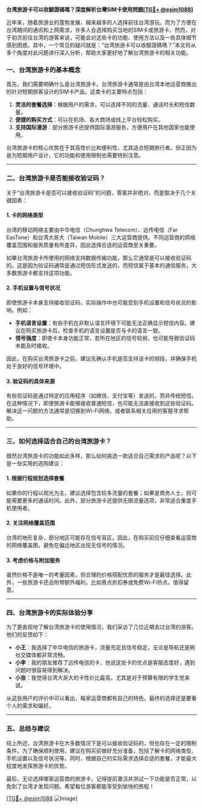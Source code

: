 **台湾旅游卡可以收驗證碼嗎？深度解析台灣SIM卡使用問題[[TG💪+ @esim1088](https://t.me/s/esim1088)]**

近年来，随着旅游业的蓬勃发展，越来越多的人选择前往台湾游玩。而为了方便在台湾期间的通讯和上网需求，许多人会选择购买当地的SIM卡或旅游卡。然而，对于初次前往台湾的游客来说，可能会对这些卡的功能、使用方法以及一些具体细节感到困惑。其中，一个常见的疑问就是：“台湾旅游卡可以收驗證碼嗎？”本文将从多个角度对此问题进行深入分析，帮助大家更好地了解台湾旅游卡的相关功能。

### 一、台湾旅游卡的基本概念

首先，我们需要明确什么是台湾旅游卡。台湾旅游卡通常是由台湾本地运营商推出的针对短期旅客设计的SIM卡产品。这类卡的主要特点包括：

1. **灵活的套餐选择**：根据用户的需求，可以选择不同的流量、通话时长和短信数量。
2. **便捷的购买方式**：可以在机场、各大商场或线上平台轻松购买。
3. **支持国际漫游**：部分旅游卡还提供国际漫游服务，方便用户在其他国家也能使用。

台湾旅游卡的核心优势在于其高性价比和便利性，尤其适合短期旅行者。但正因为是为短期用户设计，它的功能和使用限制也需要特别注意。

---

### 二、台湾旅游卡是否能接收验证码？

关于“台湾旅游卡是否可以接收验证码”的问题，答案并非绝对，而是取决于几个关键因素：

#### 1. **卡的网络类型**
台湾的移动网络主要由中华电信（Chunghwa Telecom）、远传电信（Far EasTone）和台湾大哥大（Taiwan Mobile）三大运营商提供。不同运营商的网络覆盖范围和服务质量有所差异，因此选择合适的运营商至关重要。

如果台湾旅游卡所使用的网络支持数据传输功能，那么它通常是可以接收验证码的。这是因为验证码通常是通过短信形式发送的，而短信属于基本的通信服务，大多数旅游卡都支持这项功能。

#### 2. **手机设置与信号状况**
即使旅游卡本身支持接收验证码，实际操作中也可能受到手机设置和信号状况的影响。例如：

- **手机语言设置**：有些手机在非默认语言环境下可能无法正确显示短信内容。建议在购买旅游卡后，检查手机的语言设置是否与卡的语言一致。
- **信号强度**：即使卡本身功能正常，若所在地区的信号较弱，也可能导致验证码未能及时接收。

因此，在购买台湾旅游卡之前，建议先确认手机是否支持该卡的频段，并确保手机处于良好的信号环境中。

#### 3. **验证码的具体来源**
有些验证码是通过特定的应用程序（如微信、支付宝等）发送的，而非传统短信。在这种情况下，即使旅游卡能够接收普通短信，也可能无法直接收到这些验证码。解决这一问题的方法通常是切换到Wi-Fi网络，或者联系相关应用的客服寻求帮助。

---

### 三、如何选择适合自己的台湾旅游卡？

既然台湾旅游卡的功能如此多样，那么如何挑选一款适合自己需求的产品呢？以下是一些实用的选购建议：

#### 1. **根据行程规划选择套餐**
如果你的行程以观光为主，建议选择包含较多流量的套餐；如果是商务人士，则可能需要更多的通话时间。此外，部分旅游卡还提供无限流量选项，非常适合重度手机使用者。

#### 2. **关注网络覆盖范围**
台湾的地形复杂，部分地区可能存在信号盲区。因此，在购买前应仔细查看运营商的网络覆盖图，避免在偏远地区出现无信号的情况。

#### 3. **考虑价格与附加服务**
虽然价格不是唯一的考量因素，但合理的价格搭配优质的服务才是最佳选择。此外，一些旅游卡还会附带额外福利，比如景点折扣券或免费Wi-Fi热点，值得留意。

---

### 四、台湾旅游卡的实际体验分享

为了更直观地了解台湾旅游卡的使用情况，我们采访了几位近期去过台湾的游客。他们的反馈如下：

- **小王**：我选择了中华电信的旅游卡，流量充足且信号稳定，无论是导航还是刷社交媒体都非常流畅。
- **小李**：我的朋友推荐了远传电信的卡，他说这张卡的优点是客服态度好，遇到问题时很容易得到解决。
- **小张**：我觉得台湾大哥大的卡性价比最高，尤其是对于预算有限的学生党来说。

从这些用户的评价中可以看出，每家运营商都有自己的特色，最终的选择还是要看个人的需求和偏好。

---

### 五、总结与建议

综上所述，台湾旅游卡在大多数情况下是可以接收验证码的，但也存在一定的限制条件。为了确保顺利使用，建议在购买前做好充分准备，包括了解卡的网络类型、手机设置以及信号状况等。同时，根据自己的实际需求选择合适的套餐，才能最大程度地发挥旅游卡的优势。

最后，无论选择哪家运营商的旅游卡，记得提前激活并测试一下功能是否正常，以免到了台湾才发现问题。希望每位游客都能享受到愉快的旅程！

[[TG💪+ @esim1088](https://t.me/s/esim1088) ![Image](https://i.postimg.cc/4NQfJmqS/Snipaste-2025-05-13-00-14-12.png)]